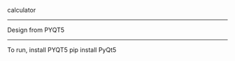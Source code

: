 calculator
____________________
Design from PYQT5
____________________
To run, install PYQT5
pip install PyQt5
